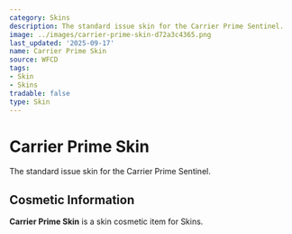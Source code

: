 ```yaml
---
category: Skins
description: The standard issue skin for the Carrier Prime Sentinel.
image: ../images/carrier-prime-skin-d72a3c4365.png
last_updated: '2025-09-17'
name: Carrier Prime Skin
source: WFCD
tags:
- Skin
- Skins
tradable: false
type: Skin
---
```


# Carrier Prime Skin

The standard issue skin for the Carrier Prime Sentinel.

## Cosmetic Information

**Carrier Prime Skin** is a skin cosmetic item for Skins.

